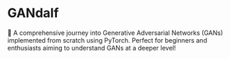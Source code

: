# GANdalf
🌟 A comprehensive journey into Generative Adversarial Networks (GANs) implemented from scratch using PyTorch. Perfect for beginners and enthusiasts aiming to understand GANs at a deeper level!
